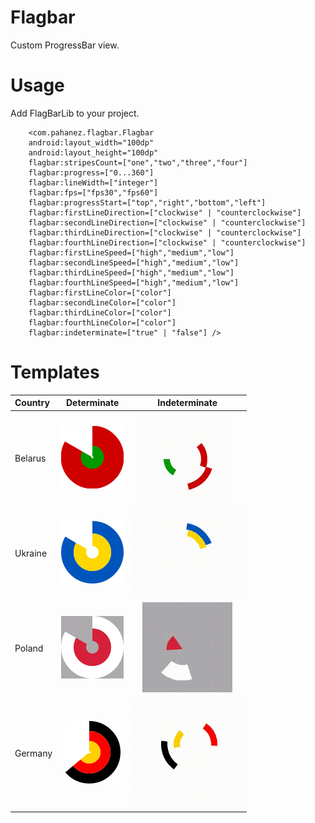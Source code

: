 Flagbar
=======

Custom ProgressBar view.

Usage
=======

Add FlagBarLib to your project.

        <com.pahanez.flagbar.Flagbar
        android:layout_width="100dp"
        android:layout_height="100dp"
        flagbar:stripesCount=["one","two","three","four"]
        flagbar:progress=["0...360"]
        flagbar:lineWidth=["integer"]
        flagbar:fps=["fps30","fps60"]
        flagbar:progressStart=["top","right","bottom","left"]
        flagbar:firstLineDirection=["clockwise" | "counterclockwise"]
        flagbar:secondLineDirection=["clockwise" | "counterclockwise"]
        flagbar:thirdLineDirection=["clockwise" | "counterclockwise"]
        flagbar:fourthLineDirection=["clockwise" | "counterclockwise"]
        flagbar:firstLineSpeed=["high","medium","low"]
        flagbar:secondLineSpeed=["high","medium","low"]
        flagbar:thirdLineSpeed=["high","medium","low"]
        flagbar:fourthLineSpeed=["high","medium","low"]
        flagbar:firstLineColor=["color"]
        flagbar:secondLineColor=["color"]
        flagbar:thirdLineColor=["color"]
        flagbar:fourthLineColor=["color"]
        flagbar:indeterminate=["true" | "false"] />
Templates
=======

| Country | Determinate | Indeterminate |
| :------------ |:---------------:|:-----:|
| Belarus      |<img src="https://raw.githubusercontent.com/pahanez/flagbar/master/img/belarus.png">|<img src="https://raw.githubusercontent.com/pahanez/flagbar/master/img/belarus_int.gif">|
| Ukraine      |<img src="https://raw.githubusercontent.com/pahanez/flagbar/master/img/ukraine.png">|<img src="https://raw.githubusercontent.com/pahanez/flagbar/master/img/ukraine_int.gif">|
| Poland |<img src="https://raw.githubusercontent.com/pahanez/flagbar/master/img/poland.png">|<img src="https://raw.githubusercontent.com/pahanez/flagbar/master/img/poland_int.gif">|
| Germany |<img src="https://raw.githubusercontent.com/pahanez/flagbar/master/img/germany.png">|<img src="https://raw.githubusercontent.com/pahanez/flagbar/master/img/germany_int.gif">|





